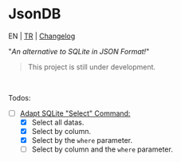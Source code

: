 # JsonDB

EN | [TR](README-TR.md) | <a href="Change.log" style="text-align:left">Changelog</a>

"*An alternative to SQLite in JSON Format!*"

> This project is still under development.

<br />

Todos:
- [ ] [Adapt SQLite "Select" Command:](https://www.sqlite.org/images/syntax/select-stmt.gif)
  - [x] Select all datas.
  - [x] Select by column.
  - [x] Select by the `where` parameter.
  - [ ] Select by column and the `where` parameter.
